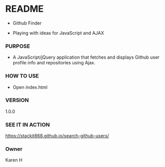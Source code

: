 # README #

* Github Finder

* Playing with ideas for JavaScript and AJAX

### PURPOSE ###

* A JavaScript/jQuery application that fetches and displays Github user profile info and repositories using Ajax.

### HOW TO USE ###

* Open index.html


### VERSION ###

1.0.0


### SEE IT IN ACTION ###

https://stackit868.github.io/search-github-users/


### Owner ###

Karen H

